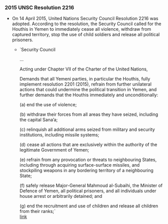 ### 2015 UNSC Resolution 2216
- On 14 April 2015, United Nations Security Council Resolution 2216 was adopted. According to the resolution, the Security Council called for the Houthis in Yemen to immediately cease all violence, withdraw from captured territory, stop the use of child soldiers and release all political prisoners.
    - `Security Council  
          
        ...  
          
        Acting under Chapter VII of the Charter of the United Nations,  
          
        Demands that all Yemeni parties, in particular the Houthis, fully implement resolution 2201 (2015), refrain from further unilateral actions that could undermine the political transition in Yemen, and further demands that the Houthis immediately and unconditionally:  
          
        (a) end the use of violence;  
          
        (b) withdraw their forces from all areas they have seized, including the capital Sana’a;  
          
        (c) relinquish all additional arms seized from military and security institutions, including missile systems;  
          
        (d) cease all actions that are exclusively within the authority of the legitimate Government of Yemen;  
          
        (e) refrain from any provocation or threats to neighbouring States, including through acquiring surface-surface missiles, and stockpiling weapons in any bordering territory of a neighbouring State;  
          
        (f) safely release Major-General Mahmoud al-Subaihi, the Minister of Defence of Yemen, all political prisoners, and all individuals under house arrest or arbitrarily detained; and  
          
        (g) end the recruitment and use of children and release all children from their ranks;`  
        [link](https://daccess-ods.un.org/access.nsf/Get?OpenAgent&DS=S/RES/2216(2015)&Lang=E)
